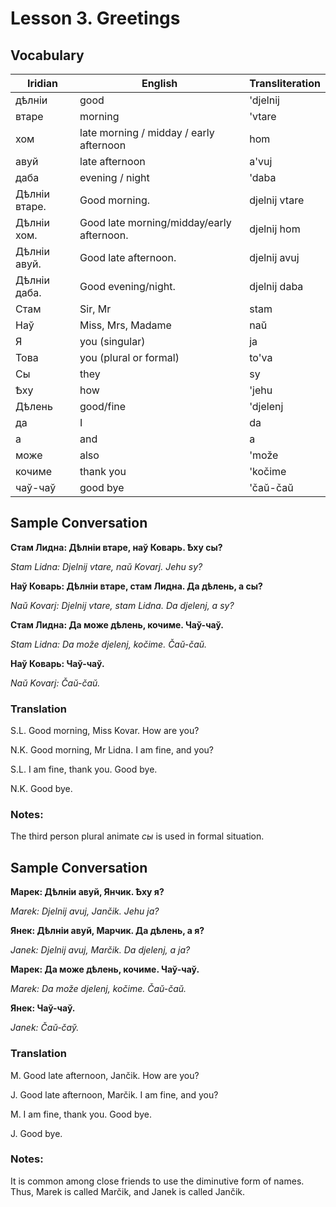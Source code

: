# Lesson 3. Greetings

## Vocabulary
| Iridian | English | Transliteration |
|---------|---------|-----------------|
| дѣлніи | good | 'djelnij|
| втаре | morning | 'vtare |
| хом | late morning / midday / early afternoon | hom |
| авуй | late afternoon | a'vuj |
| даба | evening / night | 'daba |
|Дѣлніи втаре.|Good morning.| djelnij vtare |
|Дѣлніи хом.|Good late morning/midday/early afternoon.| djelnij hom |
|Дѣлніи авуй.|Good late afternoon.| djelnij avuj |
|Дѣлніи даба.|Good evening/night.| djelnij daba |
|Стам|Sir, Mr| stam |
|Наў|Miss, Mrs, Madame| naŭ |
|Я | you (singular) | ja |
|Toвa | you (plural or formal) | to'va |
|Сы | they | sy |
|Ѣху | how | 'jehu |
|Дѣлень | good/fine | 'djelenj |
|да | I | da |
|а | and | a |
|може | also | 'može |
|кочиме | thank you | 'kočime |
|чаў-чаў | good bye | 'čaŭ-čaŭ |

## Sample Conversation

**Стам Лидна: Дѣлніи втаре, наў Коварь. Ѣху сы?**

*Stam Lidna: Djelnij vtare, naŭ Kovarj. Jehu sy?*

**Наў Коварь: Дѣлніи втаре, стам Лидна. Да дѣлень, а сы?**

*Naŭ Kovarj: Djelnij vtare, stam Lidna. Da djelenj, a sy?*

**Стам Лидна: Да може дѣлень, кочиме. Чаў-чаў.**

*Stam Lidna: Da može djelenj, kočime. Čaŭ-čaŭ.*

**Наў Коварь: Чаў-чаў.**

*Naŭ Kovarj: Čaŭ-čaŭ.*

### Translation

S.L. Good morning, Miss Kovar. How are you?

N.K. Good morning, Mr Lidna. I am fine, and you?

S.L. I am fine, thank you. Good bye.

N.K. Good bye.

### Notes:

The third person plural animate *сы* is used in formal situation.


## Sample Conversation

**Марек: Дѣлніи авуй, Янчик. Ѣху я?**

*Marek: Djelnij avuj, Jančik. Jehu ja?*

**Янек: Дѣлніи авуй, Марчик. Да дѣлень, а я?**

*Janek: Djelnij avuj, Marčik. Da djelenj, a ja?*

**Марек: Да може дѣлень, кочиме. Чаў-чаў.**

*Marek: Da može djelenj, kočime. Čaŭ-čаŭ.*

**Янек: Чаў-чаў.**

*Janek: Čaŭ-čаў.*

### Translation
M. Good late afternoon, Jančik. How are you? 

J. Good late afternoon, Marčik. I am fine, and you?

M. I am fine, thank you. Good bye.

J. Good bye.

### Notes:
It is common among close friends to use the diminutive form of names. Thus, Marek is called Marčik, and Janek is called Jančik.
